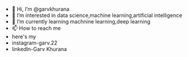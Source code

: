 - 👋 Hi, I’m @garvkhurana
- 👀 I’m interested in data science,machine learning,artificial intelligence
- 🌱 I’m currently learning machnine learning,deep learning
- 📫 How to reach me
- here's my
- instagram-garv.22
- linkedln-Garv Khurana

<!---
garvkhurana/garvkhurana is a ✨ special ✨ repository because its `README.md` (this file) appears on your GitHub profile.
You can click the Preview link to take a look at your changes.
--->
